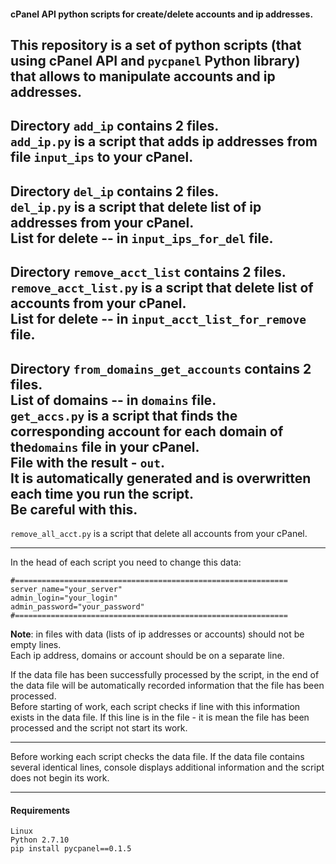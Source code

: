 #### cPanel API python scripts for create/delete accounts and ip addresses.

This repository is a set of python scripts (that using cPanel API and
`pycpanel` Рython library) that allows to manipulate accounts and ip addresses.  
---------------
Directory `add_ip`  contains 2 files.  
`add_ip.py` is a script that adds ip addresses from file `input_ips` to your cPanel.  
---------------
Directory `del_ip`  contains 2 files.  
`del_ip.py` is a script that delete list of ip addresses from your cPanel.  
List for delete -- in `input_ips_for_del` file.  
---------------
Directory `remove_acct_list`  contains 2 files.  
`remove_acct_list.py` is a script that delete list of accounts from  your cPanel.  
List for delete -- in `input_acct_list_for_remove` file.  
---------------
Directory `from_domains_get_accounts`  contains 2 files.  
List of domains -- in `domains` file.  
`get_accs.py` is a script that finds the corresponding account for each domain of the`domains` file in your cPanel.  
File with the result - `out`.  
It is automatically generated and is overwritten each time you run the script.  
Be careful with this.  
---------------
`remove_all_acct.py` is a script that delete all accounts from your cPanel.

--------------

In the head of each script you need to change this data:

	#=============================================================  
	server_name="your_server"  
	admin_login="your_login"  
	admin_password="your_password"  
	#=============================================================  

**Note**: in files with data (lists of ip addresses or accounts) should not be empty lines.  
Each ip address, domains or account should be on a separate line.  

If the data file has been successfully processed by the script,
in the end of the data file will be automatically 
recorded information that the file has been processed.  
Before starting of work, each script checks if line with this information exists in the data file.
If this line is in the file -   it is mean the file has been processed
and the script not start its work.

-----------------------------------

Before working each script checks the data file.
If the data file contains several identical lines,
console displays additional information and the script does not begin its work.

-----------------------------------

#### Requirements
	Linux
	Python 2.7.10
	pip install pycpanel==0.1.5













